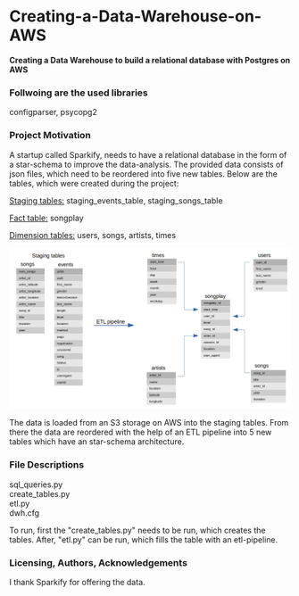 # Creating-a-Data-Warehouse-on-AWS
**Creating a Data Warehouse to build a relational database with Postgres on AWS**
 
### Follwoing are the used libraries
configparser, psycopg2

### Project Motivation
A startup called Sparkify, needs to have a relational database in the form of a star-schema to improve the data-analysis. The provided data consists of json files, which need to be reordered into five new tables.
Below are the tables, which were created during the project: 

<ins>Staging tables:</ins> staging_events_table, staging_songs_table

<ins>Fact table:</ins> songplay

<ins>Dimension tables:</ins> users, songs, artists, times

![alt text](https://github.com/riconaef/Creating-a-Data-Warehouse-on-AWS/blob/main/star-schema.png)

The data is loaded from an S3 storage on AWS into the staging tables. From there the data are reordered with the help of an ETL pipeline into 5 new tables which have an star-schema architecture. 

### File Descriptions
sql_queries.py<br />
create_tables.py<br />
etl.py<br />
dwh.cfg<br />

To run, first the "create_tables.py" needs to be run, which creates the tables. After, "etl.py" can be run, which fills the table with an etl-pipeline. 


### Licensing, Authors, Acknowledgements
I thank Sparkify for offering the data.

